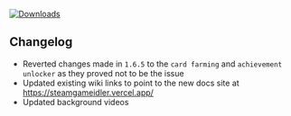 [![Downloads](https://img.shields.io/github/downloads/zevnda/steam-game-idler/1.6.5/total?style=for-the-badge&logo=github&color=137eb5)](https://github.com/zevnda/steam-game-idler/releases/download/1.6.5/Steam.Game.Idler_1.6.5_x64_en-US.msi)

## Changelog
- Reverted changes made in `1.6.5` to the `card farming` and `achievement unlocker` as they proved not to be the issue
- Updated existing wiki links to point to the new docs site at https://steamgameidler.vercel.app/
- Updated background videos
